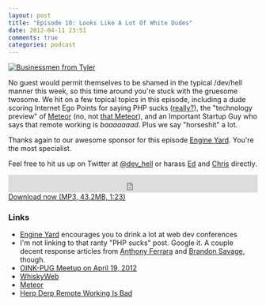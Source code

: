 ```yaml
---
layout: post
title: "Episode 10: Looks Like A Lot Of White Dudes"
date: 2012-04-11 23:51
comments: true
categories: podcast
---
```


[![Businessmen from Tyler](http://farm3.staticflickr.com/2766/4115769890_de17a17550_z.jpg)](http://www.flickr.com/photos/cushinglibrary/4115769890/ "Businessmen from Tyler by Cushing Memorial Library and Archives, Texas A&M")

No guest would permit themselves to be shamed in the typical /dev/hell manner this week, so this time around you're stuck with the gruesome twosome. We hit on a few topical topics in this episode, including a dude scoring Internet Ego Points for saying PHP sucks ([really?](http://devhell.info/post/2011-12-10/what-we-hate-about-php/)), the "technology preview" of [Meteor](http://www.meteor.com/) (no, not [that Meteor](http://meteorserver.org/)), and an Important Startup Guy who says that remote working is *baaaaaaad*. Plus we say "horseshit" a lot.

Thanks again to our awesome sponsor for this episode
[Engine Yard](http://engineyard.com). You're the most specialist.

Feel free to hit us up on Twitter at [@dev_hell](https://twitter.com/dev_hell)
or harass [Ed](https://twitter.com/funkatron) and
[Chris](https://twitter.com/grmpyprogrammer) directly.

<iframe frameborder="0" height="36px" scrolling="no" seamless src="https://simplecast.com/e/35267?style=dark" width="100%"></iframe>
<a href="http://audio.simplecast.com/35267.mp3" rel="enclosure">Download now (MP3, 43.2MB, 1:23)</a>

### Links

* [Engine Yard](http://engineyard.com) encourages you to drink a lot at web dev conferences
* I'm not linking to that ranty "PHP sucks" post. Google it. A couple decent response articles from [Anthony Ferrara](http://blog.ircmaxell.com/2012/04/php-sucks-but-i-like-it.html) and [Brandon Savage](http://www.brandonsavage.net/its-about-the-customer-stupid/), though.
* [OINK-PUG Meetup on April 19, 2012](http://www.meetup.com/TechLife-Cincinnati/events/47787972/)
* [WhiskyWeb](http://whiskyweb.co.uk/)
* [Meteor](http://www.meteor.com/)
* [Herp Derp Remote Working Is Bad](http://venturebeat.com/2012/04/11/why-a-remote-workforce-is-bad-for-startups/)